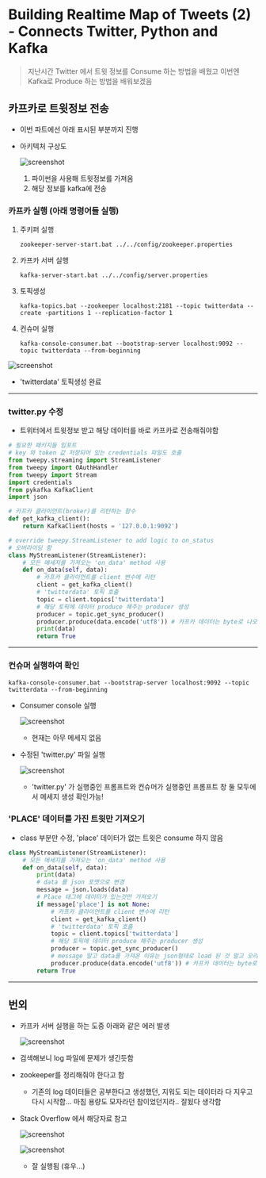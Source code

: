 # Building Realtime Map of Tweets (2) - Connects Twitter, Python and Kafka
> 지난시간 Twitter 에서 트윗 정보를 Consume 하는 방법을 배웠고 이번엔 Kafka로 Produce 하는 방법을 배워보겠음

## 카프카로 트윗정보 전송
- 이번 파트에선 아래 표시된 부분까지 진행
* 아키텍처 구상도
    
  ![screenshot](RMT_img/screenshot27.png)
  1. 파이썬을 사용해 트윗정보를 가져옴
  2. 해당 정보를 kafka에 전송


### 카프카 실행 (아래 명령어들 실행)
1. 주키퍼 실행
   ```linux
   zookeeper-server-start.bat ../../config/zookeeper.properties
   ```
2. 카프카 서버 실행
   ```linux
   kafka-server-start.bat ../../config/server.properties
   ```
3. 토픽생성
   ```linux
   kafka-topics.bat --zookeeper localhost:2181 --topic twitterdata --create -partitions 1 --replication-factor 1
   ```
4. 컨슈머 실행
    ```linux
    kafka-console-consumer.bat --bootstrap-server localhost:9092 --topic twitterdata --from-beginning
    ```

![screenshot](RMT_img/screenshot31.png) 
  - 'twitterdata' 토픽생성 완료  

---

### twitter.py 수정
- 트위터에서 트윗정보 받고 해당 데이터를 바로 카프카로 전송해줘야함

```python
# 필요한 패키지들 임포트
# key 와 token 값 저장되어 있는 credentials 파일도 호출
from tweepy.streaming import StreamListener
from tweepy import OAuthHandler
from tweepy import Stream
import credentials
from pykafka KafkaClient
import json

# 카프카 클라이언트(broker)를 리턴하는 함수
def get_kafka_client():
    return KafkaClient(hosts = '127.0.0.1:9092')

# override tweepy.StreamListener to add logic to on_status
# 오버라이딩 함
class MyStreamListener(StreamListener):
    # 모든 메세지를 가져오는 'on_data' method 사용
    def on_data(self, data):
        # 카프카 클라이언트를 client 변수에 리턴
        client = get_kafka_client()
        # 'twitterdata' 토픽 호출
        topic = client.topics['twitterdata']
        # 해당 토픽에 데이터 produce 해주는 producer 생성
        producer = topic.get_sync_producer()
        producer.produce(data.encode('utf8')) # 카프카 데이터는 byte로 나오기 떄문에 encode 필요
        print(data)
        return True
```

---

### 컨슈머 실행하여 확인
```linux
kafka-console-consumer.bat --bootstrap-server localhost:9092 --topic twitterdata --from-beginning
```
- Consumer console 실행   
    
  ![screenshot](RMT_img/screenshot32.png)     
  - 현재는 아무 메세지 없음 

- 수정된 'twitter.py' 파일 실행   

  ![screenshot](RMT_img/screenshot33.png) 
    - 'twitter.py' 가 실행중인 프롬프트와 컨슈머가 실행중인 프롬프트 창 둘 모두에서 메세지 생성 확인가능!
                      

### 'PLACE' 데이터를 가진 트윗만 기져오기
- class 부분만 수정, 'place' 데이터가 없는 트윗은 consume 하지 않음
```python
class MyStreamListener(StreamListener):
    # 모든 메세지를 가져오는 'on_data' method 사용
    def on_data(self, data):
        print(data)
        # data 를 json 포맷으로 변경
        message = json.loads(data)
        # Place 태그에 데이터가 있는것만 가져오기
        if message['place'] is not None:
            # 카프카 클라이언트를 client 변수에 리턴
            client = get_kafka_client()
            # 'twitterdata' 토픽 호출
            topic = client.topics['twitterdata']
            # 해당 토픽에 데이터 produce 해주는 producer 생성
            producer = topic.get_sync_producer()
            # message 말고 data를 가져온 이유는 json형태로 load 된 것 말고 오리지널 데이터를 가져오기 위해
            producer.produce(data.encode('utf8')) # 카프카 데이터는 byte로 나오기 떄문에 encode 필요
        return True
```

---


  

## 번외
- 카프카 서버 실행을 하는 도중 아래와 같은 에러 발생
    
  ![screenshot](RMT_img/screenshot28.png)   

- 검색해보니 log 파일에 문제가 생긴듯함
- zookeeper를 정리해줘야 한다고 함
  - 기존의 log 데이터들은 공부한다고 생성했던, 지워도 되는 데이터라 다 지우고 다시 시작함... 마침 용량도 모자라던 참이었던지라.. 잘됬다 생각함

- Stack Overflow 에서 해당자료 참고
  
  ![screenshot](RMT_img/screenshot29.png)   

  ![screenshot](RMT_img/screenshot30.png)   
  - 잘 실행됨 (휴우...)


